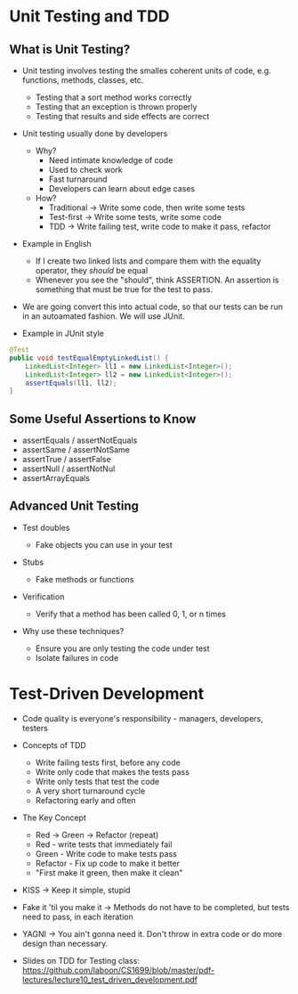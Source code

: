 # Unit Testing and TDD

## What is Unit Testing?

* Unit testing involves testing the smalles coherent units of code, e.g. functions, methods, classes, etc.
  * Testing that a sort method works correctly
  * Testing that an exception is thrown properly
  * Testing that results and side effects are correct

* Unit testing usually done by developers
  * Why? 
    * Need intimate knowledge of code
    * Used to check work
    * Fast turnaround
    * Developers can learn about edge cases
  * How?
    * Traditional -> Write some code, then write some tests
    * Test-first -> Write some tests, write some code
    * TDD -> Write failing test, write code to make it pass, refactor

* Example in English
  * If I create two linked lists and compare them with the equality operator, they *should* be equal 
  * Whenever you see the "should", think ASSERTION.  An assertion is something that must be true for the test to pass.

* We are going convert this into actual code, so that our tests can be run in an autoamated fashion.  We will use JUnit.

* Example in JUnit style
```java
@Test
public void testEqualEmptyLinkedList() {
    LinkedList<Integer> ll1 = new LinkedList<Integer>();
    LinkedList<Integer> ll2 = new LinkedList<Integer>();
    assertEquals(ll1, ll2);
}
```

## Some Useful Assertions to Know
* assertEquals / assertNotEquals
* assertSame / assertNotSame
* assertTrue / assertFalse
* assertNull / assertNotNul
* assertArrayEquals

## Advanced Unit Testing
* Test doubles
  * Fake objects you can use in your test

* Stubs
  * Fake methods or functions

* Verification
  * Verify that a method has been called 0, 1, or n times

* Why use these techniques?
  * Ensure you are only testing the code under test
  * Isolate failures in code

# Test-Driven Development

* Code quality is everyone's responsibility - managers, developers, testers

* Concepts of TDD
  * Write failing tests first, before any code
  * Write only code that makes the tests pass
  * Write only tests that test the code
  * A very short turnaround cycle
  * Refactoring early and often

* The Key Concept 
  * Red -> Green -> Refactor (repeat)
  * Red - write tests that immediately fail
  * Green - Write code to make tests pass
  * Refactor - Fix up code to make it better
  * "First make it green, then make it clean"

* KISS -> Keep it simple, stupid

* Fake it 'til you make it -> Methods do not have to be completed, but tests need to pass, in each iteration

* YAGNI -> You ain't gonna need it.  Don't throw in extra code or do more design than necessary.

* Slides on TDD for Testing class: https://github.com/laboon/CS1699/blob/master/pdf-lectures/lecture10_test_driven_development.pdf

